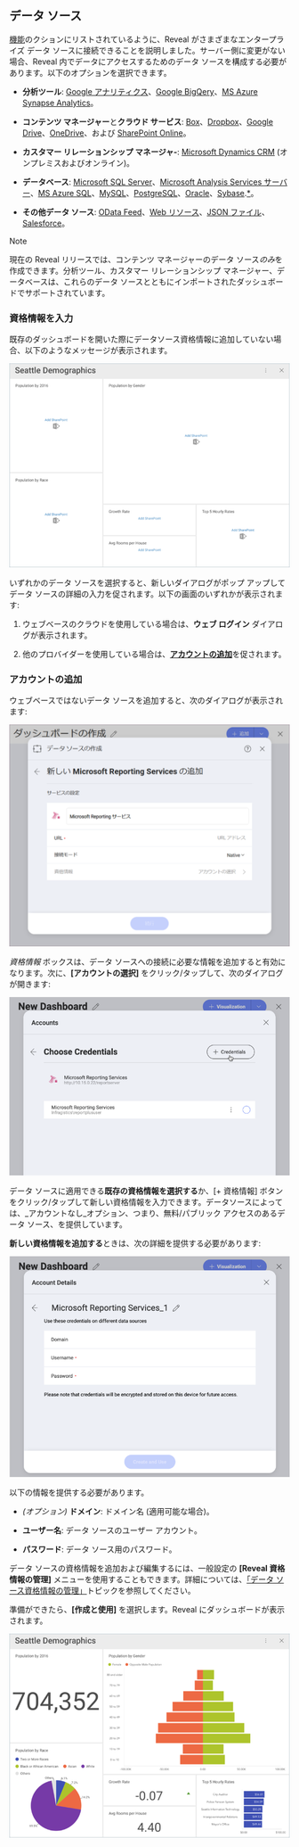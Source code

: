 ## データ ソース

[機能](Feature-Matrix.md)のクションにリストされているように、Reveal がさまざまなエンタープライズ データ ソースに接続できることを説明しました。サーバー側に変更がない場合、Reveal 内でデータにアクセスするためのデータ ソースを構成する必要があります。以下のオプションを選択できます。

  - **分析ツール**: [Google アナリティクス](google-analytics.md)、[Google BigQery](google-bigquery.md)、[MS Azure Synapse Analytics](microsoft-azure-synapse-analytics.md)。
  - **コンテンツ マネージャー**と**クラウド サービス**: [Box](box.md)、[Dropbox](dropbox.md)、[Google Drive](google-drive.md)、[OneDrive](onedrive.md)、および [SharePoint Online](sharepoint.md)。

  - **カスタマー リレーションシップ マネージャ-**: [Microsoft Dynamics CRM](microsoft-dynamics-crm.md) (オンプレミスおよびオンライン)。

  - **データベース**: [Microsoft SQL Server](microsoft-sql-server.md)、[Microsoft Analysis Services サーバー](microsoft-analysis-services.md)、[MS Azure SQL](azure-sql.md)、[MySQL](mysql.md)、[PostgreSQL](postgresql.md)、[Oracle](oracle.md)、[Sybase](sybase.md).[\*](feature-matrix.md#databases-web)。

  - **その他データ ソース**: [OData Feed](odata-feed.md)、[Web リソース](web-resource.md)、[JSON ファイル](working-with-json-files.md)、[Salesforce](salesforce.md)。

>[!NOTE]
>現在の Reveal リリースでは、コンテンツ マネージャーのデータ ソース*のみ*を作成できます。分析ツール、カスタマー リレーションシップ マネージャー、データベースは、これらのデータ ソースとともにインポートされたダッシュボードでサポートされています。

### 資格情報を入力

既存のダッシュボードを開いた際にデータソース資格情報に追加していない場合、以下のようなメッセージが表示されます。

![A dashboard with no added data source](images/adding-data-source-account.png)

いずれかのデータ ソースを選択すると、新しいダイアログがポップ アップしてデータ ソースの詳細の入力を促されます。以下の画面のいずれかが表示されます:

1.  ウェブベースのクラウドを使用している場合は、**ウェブ ログイン** ダイアログが表示されます。

2.  他のプロバイダーを使用している場合は、[**アカウントの追加**](#adding-account)を促されます。

### アカウントの追加

ウェブベースではないデータ ソースを追加すると、次のダイアログが表示されます:

![Adding Account dialog](images/adding-account.png)

_資格情報_ ボックスは、データ ソースへの接続に必要な情報を追加すると有効になります。次に、**[アカウントの選択]** をクリック/タップして、次のダイアログが開きます:

![Choose Credentials Dialog](images/choose-credentials-dialog.png)

データ ソースに適用できる**既存の資格情報を選択する**か、[+ 資格情報] ボタンをクリック/タップして新しい資格情報を入力できます。データソースによっては、_アカウントなし_オプション、つまり、無料/パブリック アクセスのあるデータ ソース、を提供しています。

**新しい資格情報を追加する**ときは、次の詳細を提供する必要があります:

![add new credentials dialog](images/creating-new-account.png)

以下の情報を提供する必要があります。

  - *(オプション)* **ドメイン**: ドメイン名 (適用可能な場合)。

  - **ユーザー名**: データ ソースのユーザー アカウント。

  - **パスワード**: データ ソース用のパスワード。

データ ソースの資格情報を追加および編集するには、一般設定の **[Reveal 資格情報の管理]** メニューを使用することもできます。詳細については、[「データ ソース資格情報の管理」](managing-data-source-credentials.md)トピックを参照してください。

準備ができたら、**[作成と使用]** を選択します。Reveal にダッシュボードが表示されます。

![Seattle Demographics dashboard displayed](images/seattle-demographics-dashboard.png)
